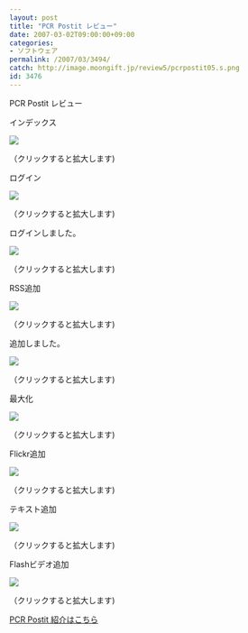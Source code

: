 ```yaml
---
layout: post
title: "PCR Postit レビュー"
date: 2007-03-02T09:00:00+09:00
categories:
- ソフトウェア
permalink: /2007/03/3494/
catch: http://image.moongift.jp/review5/pcrpostit05.s.png
id: 3476
---
```

PCR Postit レビュー  
<!--more-->

インデックス

  

[![](http://image.moongift.jp/review5/pcrpostit01.s.png)](http://image.moongift.jp/review5/pcrpostit01.png)  
  
（クリックすると拡大します)

  

ログイン

  

[![](http://image.moongift.jp/review5/pcrpostit02.s.png)](http://image.moongift.jp/review5/pcrpostit02.png)  
  
（クリックすると拡大します)

  

ログインしました。

  

[![](http://image.moongift.jp/review5/pcrpostit03.s.png)](http://image.moongift.jp/review5/pcrpostit03.png)  
  
（クリックすると拡大します)

  

RSS追加

  

[![](http://image.moongift.jp/review5/pcrpostit04.s.png)](http://image.moongift.jp/review5/pcrpostit04.png)  
  
（クリックすると拡大します)

  

追加しました。

  

[![](http://image.moongift.jp/review5/pcrpostit05.s.png)](http://image.moongift.jp/review5/pcrpostit05.png)  
  
（クリックすると拡大します)

  

最大化

  

[![](http://image.moongift.jp/review5/pcrpostit06.s.png)](http://image.moongift.jp/review5/pcrpostit06.png)  
  
（クリックすると拡大します)

  

Flickr追加

  

[![](http://image.moongift.jp/review5/pcrpostit07.s.png)](http://image.moongift.jp/review5/pcrpostit07.png)  
  
（クリックすると拡大します)

  

テキスト追加

  

[![](http://image.moongift.jp/review5/pcrpostit08.s.png)](http://image.moongift.jp/review5/pcrpostit08.png)  
  
（クリックすると拡大します)

  

Flashビデオ追加

  

[![](http://image.moongift.jp/review5/pcrpostit09.s.png)](http://image.moongift.jp/review5/pcrpostit09.png)  
  
（クリックすると拡大します)

  

[PCR Postit 紹介はこちら](http://oss.moongift.jp/intro/i-3493.html)

